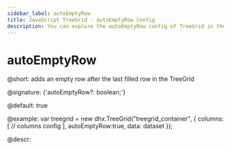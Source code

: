 ```yaml
---
sidebar_label: autoEmptyRow
title: JavaScript TreeGrid - autoEmptyRow Config 
description: You can explore the autoEmptyRow config of TreeGrid in the documentation of the DHTMLX JavaScript UI library. Browse developer guides and API reference, try out code examples and live demos, and download a free 30-day evaluation version of DHTMLX Suite 7.
---
```


# autoEmptyRow

@short: adds an empty row after the last filled row in the TreeGrid

@signature: {'autoEmptyRow?: boolean;'}

@default: true

@example:
var treegrid = new dhx.TreeGrid("treegrid_container", {
	columns: [
		// columns config
	],
	autoEmptyRow:true,
	data: dataset
});

@descr:
